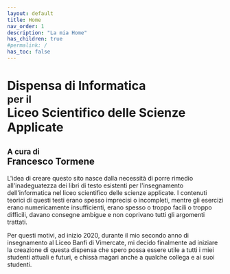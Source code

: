 ```yaml
---
layout: default
title: Home
nav_order: 1
description: "La mia Home"
has_children: true
#permalink: /
has_toc: false
---
```


<div class="titolone">
    <h1>
        Dispensa di Informatica<br>
        <small id="peril">per il</small><br>
        Liceo Scientifico delle Scienze Applicate
    </h1>	
    <h2>
        <small id="acuradi">
            A cura di
        </small><br>
            Francesco Tormene
    </h2>
</div>


L'idea di creare questo sito nasce dalla necessità di porre rimedio all'inadeguatezza dei libri di testo esistenti per l'insegnamento dell'informatica nel liceo scientifico delle scienze applicate. I contenuti teorici di questi testi erano spesso imprecisi o incompleti, mentre gli esercizi erano numericamente insufficienti, erano spesso o troppo facili o troppo difficili, davano consegne ambigue e non coprivano tutti gli argomenti trattati.

Per questi motivi, ad inizio 2020, durante il mio secondo anno di insegnamento al Liceo Banfi di Vimercate, mi decido finalmente ad iniziare la creazione di questa dispensa che spero possa essere utile a tutti i miei studenti attuali e futuri, e chissà magari anche a qualche collega e ai suoi studenti.